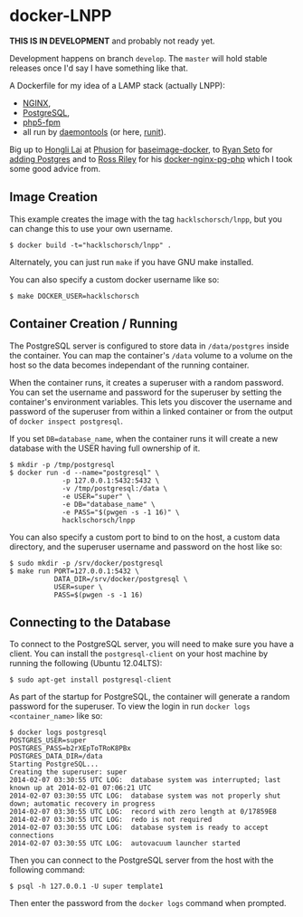 # docker-LNPP

**THIS IS IN DEVELOPMENT** and probably not ready yet.

Development happens on branch `develop`.
The `master` will hold stable releases once I'd say I have something like that.

A Dockerfile for my idea of a LAMP stack (actually LNPP):
- [NGINX][nginx],
- [PostgreSQL][postgresql],
- [php5-fpm][php5-fpm]
- all run by [daemontools][daemontools] (or here, [runit][runit]).

Big up to [Hongli Lai](https://github.com/FooBarWidget) at [Phusion](http://www.phusion.nl/) for [baseimage-docker](https://github.com/phusion/baseimage-docker), to [Ryan Seto](https://github.com/Painted-Fox) for [adding Postgres](https://github.com/Painted-Fox/docker-postgresql) and to [Ross Riley](https://github.com/rossriley) for his [docker-nginx-pg-php](https://github.com/rossriley/docker-nginx-pg-php) which I took some good advice from.

[postgresql]: http://www.postgresql.org/
[NGINX]: http://nginx.org/
[php5-fpm]: http://php-fpm.org/
[runit]: http://smarden.org/runit/
[daemontools]: http://cr.yp.to/daemontools.html

## Image Creation

This example creates the image with the tag `hacklschorsch/lnpp`, but you can change this to use your own username.

```
$ docker build -t="hacklschorsch/lnpp" .
```

Alternately, you can just run `make` if you have GNU make installed.

You can also specify a custom docker username like so:

```
$ make DOCKER_USER=hacklschorsch
```

## Container Creation / Running

The PostgreSQL server is configured to store data in `/data/postgres` inside the container.
You can map the container's `/data` volume to a volume on the host so the data becomes independant of the running container.

When the container runs, it creates a superuser with a random password.
You can set the username and password for the superuser by setting the container's environment variables.
This lets you discover the username and password of the superuser from within a linked container or from the output of `docker inspect postgresql`.

If you set `DB=database_name`, when the container runs it will create a new
database with the USER having full ownership of it.

``` shell
$ mkdir -p /tmp/postgresql
$ docker run -d --name="postgresql" \
             -p 127.0.0.1:5432:5432 \
             -v /tmp/postgresql:/data \
             -e USER="super" \
             -e DB="database_name" \
             -e PASS="$(pwgen -s -1 16)" \
             hacklschorsch/lnpp
```

You can also specify a custom port to bind to on the host, a custom data
directory, and the superuser username and password on the host like so:

``` shell
$ sudo mkdir -p /srv/docker/postgresql
$ make run PORT=127.0.0.1:5432 \
           DATA_DIR=/srv/docker/postgresql \
           USER=super \
           PASS=$(pwgen -s -1 16)
```

## Connecting to the Database

To connect to the PostgreSQL server, you will need to make sure you have
a client.  You can install the `postgresql-client` on your host machine by
running the following (Ubuntu 12.04LTS):

``` shell
$ sudo apt-get install postgresql-client
```

As part of the startup for PostgreSQL, the container will generate a random
password for the superuser.  To view the login in run `docker logs
<container_name>` like so:

``` shell
$ docker logs postgresql
POSTGRES_USER=super
POSTGRES_PASS=b2rXEpToTRoK8PBx
POSTGRES_DATA_DIR=/data
Starting PostgreSQL...
Creating the superuser: super
2014-02-07 03:30:55 UTC LOG:  database system was interrupted; last known up at 2014-02-01 07:06:21 UTC
2014-02-07 03:30:55 UTC LOG:  database system was not properly shut down; automatic recovery in progress
2014-02-07 03:30:55 UTC LOG:  record with zero length at 0/17859E8
2014-02-07 03:30:55 UTC LOG:  redo is not required
2014-02-07 03:30:55 UTC LOG:  database system is ready to accept connections
2014-02-07 03:30:55 UTC LOG:  autovacuum launcher started
```

Then you can connect to the PostgreSQL server from the host with the following
command:

``` shell
$ psql -h 127.0.0.1 -U super template1
```

Then enter the password from the `docker logs` command when prompted.

